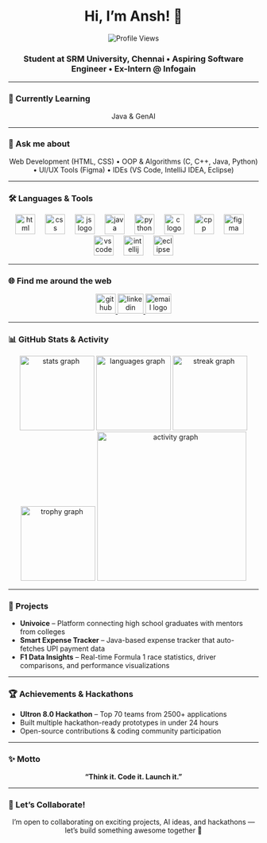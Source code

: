 <h1 align="center">Hi, I’m Ansh! 👋</h1>

<p align="center">
  <img src="https://komarev.com/ghpvc/?username=anshagarwxl&color=blue" alt="Profile Views" />
</p>

<h3 align="center">Student at SRM University, Chennai • Aspiring Software Engineer • Ex-Intern @ Infogain</h3>

---

### 🚀 Currently Learning  
<div align="center">
  Java & GenAI
</div>

---

### 💬 Ask me about  
<div align="center">
  Web Development (HTML, CSS) • OOP & Algorithms (C, C++, Java, Python) • UI/UX Tools (Figma) • IDEs (VS Code, IntelliJ IDEA, Eclipse)
</div>

---

### 🛠 Languages & Tools  

<div align="center">
  <img src="https://cdn.jsdelivr.net/gh/devicons/devicon/icons/html5/html5-original.svg" height="40" alt="html logo" />
  <img width="12" />
  <img src="https://cdn.jsdelivr.net/gh/devicons/devicon/icons/css3/css3-original.svg" height="40" alt="css logo" />
  <img width="12" />
  <img src="https://cdn.jsdelivr.net/gh/devicons/devicon/icons/javascript/javascript-original.svg" height="40" alt="js logo" />
  <img width="12" />
  <img src="https://cdn.jsdelivr.net/gh/devicons/devicon/icons/java/java-original.svg" height="40" alt="java logo" />
  <img width="12" />
  <img src="https://cdn.jsdelivr.net/gh/devicons/devicon/icons/python/python-original.svg" height="40" alt="python logo" />
  <img width="12" />
  <img src="https://cdn.jsdelivr.net/gh/devicons/devicon/icons/c/c-original.svg" height="40" alt="c logo" />
  <img width="12" />
  <img src="https://cdn.jsdelivr.net/gh/devicons/devicon/icons/cplusplus/cplusplus-original.svg" height="40" alt="cpp logo" />
  <img width="12" />
  <img src="https://cdn.jsdelivr.net/gh/devicons/devicon/icons/figma/figma-original.svg" height="40" alt="figma logo" />
  <img width="12" />
  <img src="https://cdn.jsdelivr.net/gh/devicons/devicon/icons/vscode/vscode-original.svg" height="40" alt="vscode logo" />
  <img width="12" />
  <img src="https://cdn.jsdelivr.net/gh/devicons/devicon/icons/intellij/intellij-original.svg" height="40" alt="intellij logo" />
  <img width="12" />
  <img src="https://cdn.jsdelivr.net/gh/devicons/devicon/icons/eclipse/eclipse-original.svg" height="40" alt="eclipse logo" />
</div>

---

### 🌐 Find me around the web  

<div align="center">
  <a href="https://github.com/anshagarwxl" target="_blank">
    <img src="https://cdn.jsdelivr.net/gh/devicons/devicon/icons/github/github-original.svg" width="40" height="40" alt="github logo"/>
  </a>
  <a href="https://www.linkedin.com/in/anshagarwxl/" target="_blank">
    <img src="https://raw.githubusercontent.com/maurodesouza/profile-readme-generator/master/src/assets/icons/social/linkedin/default.svg" width="52" height="40" alt="linkedin logo" />
  </a>
  <a href="mailto:agansh06@gmail.com" target="_blank">
    <img src="https://raw.githubusercontent.com/maurodesouza/profile-readme-generator/master/src/assets/icons/social/gmail/default.svg" width="52" height="40" alt="email logo" />
  </a>
</div>

---

### 📊 GitHub Stats & Activity  

<div align="center">
  <img src="https://github-readme-stats.vercel.app/api?username=anshagarwxl&show_icons=true&theme=radical" height="150" alt="stats graph" />
  <img src="https://github-readme-stats.vercel.app/api/top-langs/?username=anshagarwxl&layout=compact&theme=radical" height="150" alt="languages graph" />
  <img src="https://streak-stats.demolab.com?user=anshagarwxl&theme=radical" height="150" alt="streak graph" />
  <img src="https://github-profile-trophy.vercel.app/?username=anshagarwxl&theme=radical&margin-w=8&margin-h=8" height="150" alt="trophy graph" />
  <img src="https://github-readme-activity-graph.vercel.app/graph?username=anshagarwxl&theme=github-dark&area=true" height="300" alt="activity graph" />
</div>

---

### 📂 Projects  
- **Univoice** – Platform connecting high school graduates with mentors from colleges  
- **Smart Expense Tracker** – Java-based expense tracker that auto-fetches UPI payment data  
- **F1 Data Insights** – Real-time Formula 1 race statistics, driver comparisons, and performance visualizations  

---

### 🏆 Achievements & Hackathons  
- **Ultron 8.0 Hackathon** – Top 70 teams from 2500+ applications  
- Built multiple hackathon-ready prototypes in under 24 hours  
- Open-source contributions & coding community participation  

---

### ✨ Motto  
<p align="center"><b>“Think it. Code it. Launch it.”</b></p>


---

### 🤝 Let’s Collaborate!  
<p align="center">I’m open to collaborating on exciting projects, AI ideas, and hackathons — let’s build something awesome together 🚀</p>
